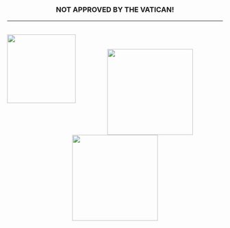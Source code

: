 <h3 align="center">NOT APPROVED BY THE VATICAN! </h3>

---


<br>

<!--
<div align="center">
  <img
       src="https://img.shields.io/badge/Windows-0078D6?style=for-the-badge&logo=windows&logoColor=white">
  ᠎ 
  <img
       src="https://img.shields.io/badge/Cplusplus-14354C?style=for-the-badge&logo=python&logoColor=yellow">᠎
  ᠎ 
  <img
       src="https://img.shields.io/badge/Linux-black?style=for-the-badge&logo=linux&logoColor=white">
  ᠎ 
  <img
       src="https://img.shields.io/badge/C%20Language-00599C?style=for-the-badge&logo=c&logoColor=black">
</div>

<br>
-->

<div>
  <a href="https://github.com/Reverend-Zolf">
  <img height="160em" align="left" src="https://github-readme-stats.vercel.app/api?username=Reverend-Zolf&show_icons=true&theme=merko&include_all_commits=true&count_private=true" />
  </a>
</div>

<div align="center"><br><br>
<img src="https://media.tenor.com/VymTC9JKTSkAAAAM/faith-cross-sign.gif" width="200"></h1>
<img src="https://i.pinimg.com/originals/9e/62/c0/9e62c075097fdd135b4b62521d1e48af.gif" width="200"></h1>

<p align="center">
</div>

<!--
<br>
<br>
<br>


